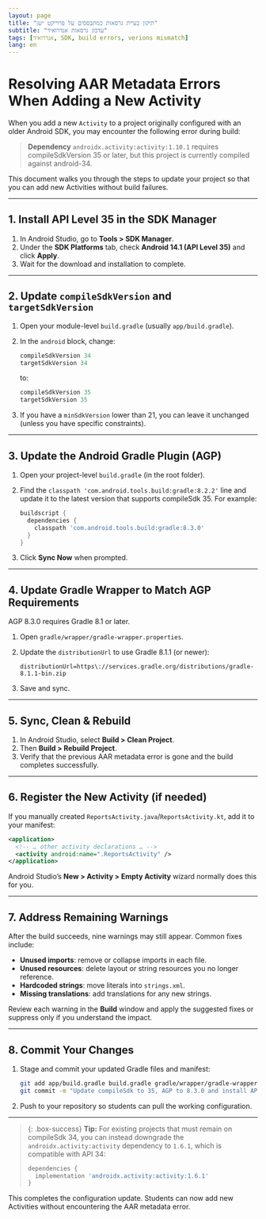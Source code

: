 ```yaml
---
layout: page
title: "תיקון בעיית גרסאות כמתבססים על פרוייקט ישן"
subtitle: "עדכון גרסאות אנדרואיד"
tags: [אנדרואיד, SDK, build errors, verions mismatch]
lang: en
---
```




<style>
html {
  direction: ltr !important;
}
body {
  text-align: left !important;
}
</style>

# Resolving AAR Metadata Errors When Adding a New Activity

When you add a new `Activity` to a project originally configured with an older Android SDK, you may encounter the following error during build:

> **Dependency** `androidx.activity:activity:1.10.1` requires compileSdkVersion 35 or later,
> but this project is currently compiled against android-34.

This document walks you through the steps to update your project so that you can add new Activities without build failures.

---

## 1. Install API Level 35 in the SDK Manager

1. In Android Studio, go to **Tools > SDK Manager**.
2. Under the **SDK Platforms** tab, check **Android 14.1 (API Level 35)** and click **Apply**.
3. Wait for the download and installation to complete.

---

## 2. Update `compileSdkVersion` and `targetSdkVersion`

1. Open your module-level `build.gradle` (usually `app/build.gradle`).

2. In the `android` block, change:

   ```groovy
   compileSdkVersion 34
   targetSdkVersion 34
   ```

   to:

   ```groovy
   compileSdkVersion 35
   targetSdkVersion 35
   ```

3. If you have a `minSdkVersion` lower than 21, you can leave it unchanged (unless you have specific constraints).

---

## 3. Update the Android Gradle Plugin (AGP)

1. Open your project-level `build.gradle` (in the root folder).

2. Find the `classpath 'com.android.tools.build:gradle:8.2.2'` line and update it to the latest version that supports compileSdk 35. For example:

   ```groovy
   buildscript {
     dependencies {
       classpath 'com.android.tools.build:gradle:8.3.0'
     }
   }
   ```

3. Click **Sync Now** when prompted.

---

## 4. Update Gradle Wrapper to Match AGP Requirements

AGP 8.3.0 requires Gradle 8.1 or later.

1. Open `gradle/wrapper/gradle-wrapper.properties`.

2. Update the `distributionUrl` to use Gradle 8.1.1 (or newer):

   ```properties
   distributionUrl=https\://services.gradle.org/distributions/gradle-8.1.1-bin.zip
   ```

3. Save and sync.

---

## 5. Sync, Clean & Rebuild

1. In Android Studio, select **Build > Clean Project**.
2. Then **Build > Rebuild Project**.
3. Verify that the previous AAR metadata error is gone and the build completes successfully.

---

## 6. Register the New Activity (if needed)

If you manually created `ReportsActivity.java`/`ReportsActivity.kt`, add it to your manifest:

```xml
<application>
  <!-- … other activity declarations … -->
  <activity android:name=".ReportsActivity" />
</application>
```

Android Studio’s **New > Activity > Empty Activity** wizard normally does this for you.

---

## 7. Address Remaining Warnings

After the build succeeds, nine warnings may still appear. Common fixes include:

* **Unused imports**: remove or collapse imports in each file.
* **Unused resources**: delete layout or string resources you no longer reference.
* **Hardcoded strings**: move literals into `strings.xml`.
* **Missing translations**: add translations for any new strings.

Review each warning in the **Build** window and apply the suggested fixes or suppress only if you understand the impact.

---

## 8. Commit Your Changes

1. Stage and commit your updated Gradle files and manifest:

   ```bash
   git add app/build.gradle build.gradle gradle/wrapper/gradle-wrapper.properties app/src/main/AndroidManifest.xml
   git commit -m "Update compileSdk to 35, AGP to 8.3.0 and install API 35"
   ```

2. Push to your repository so students can pull the working configuration.

---

> {: .box-success}
> **Tip:** For existing projects that must remain on compileSdk 34, you can instead downgrade the `androidx.activity:activity` dependency to `1.6.1`, which is compatible with API 34:
>
> ```groovy
> dependencies {
>   implementation 'androidx.activity:activity:1.6.1'
> }
> ```

This completes the configuration update. Students can now add new Activities without encountering the AAR metadata error.
